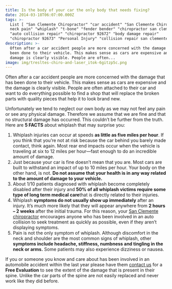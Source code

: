 ```yaml
---
title: Is the body of your car the only body that needs fixing?
date: 2014-03-18T06:07:00.000Z
tags: >-
  List [ "San Clemente Chiropractor" "car accident" "San Clemente Chiropractic"
  neck pain" "whiplash" "t-bone" "fender bender" "chiropractor san clemente"
  "auto collision repair" "chiropractor 92672" "body damage repair"
  "chiropractor 92673" "Personal Injury" "collision repair san clemente" ]
description: >-
  Often after a car accident people are more concerned with the damage that has
  been done to their vehicle. This makes sense as cars are expensive and the
  damage is clearly visible. People are often...
image: img/tresltes-chiro-and-laser_itok-6gitzp5c.png
---
```

Often after a car accident people are more concerned with the damage that has been done to their vehicle. This makes sense as cars are expensive and the damage is clearly visible. People are often attached to their car and want to do everything possible to find a shop that will replace the broken parts with quality pieces that help it to look brand new.

Unfortunately we tend to neglect our own body as we may not feel any pain or see any physical damage. Therefore we assume that we are fine and that no structural damage has occurred. This couldn’t be further from the truth. Here are **5 FACTS** about whiplash that may surprise you:

1. Whiplash injuries can occur at speeds **as little as five miles per hour**. If you think that you’re not at risk because the car behind you barely made contact, think again. Most rear end impacts occur when the vehicle is traveling at six to 12 miles per hour—fast enough to do an incredible amount of damage.
2. Just because your car is fine doesn’t mean that you are. Most cars are built to withstand an impact of up to 10 miles per hour. Your body on the other hand, is not. **Do not assume that your health is in any way related to the amount of damage to your vehicle.**
3. About 1/10 patients diagnosed with whiplash become completely disabled after their injury and **50% of all whiplash victims require some type of long term medical care**that is directly related to their injuries.
4. Whiplash **symptoms do not usually show up immediately** after an injury. It’s much more likely that they will appear anywhere from **2 hours – 2 weeks** after the initial trauma. For this reason, your [](<>)[San Clemente chiropractor](../index.html "San Clemente Chiropractor") encourages anyone who has been involved in an auto collision to seek treatment as quickly as possible, even if they aren’t displaying symptoms.
5. Pain is not the only symptom of whiplash. Although discomfort in the neck and shoulder are the most common signs of whiplash, other **symptoms include headache, stiffness, numbness and tingling in the neck or arms.** Some patients may also experience dizziness or nausea.

If you or someone you know and care about has been involved in an automobile accident within the last year please have them[](<>) [contact us](../ask-doctor.html "contact us") for a **Free Evaluation** to see the extent of the damage that is present in their spine. Unlike the car parts of the spine are not easily replaced and never work like they did before.